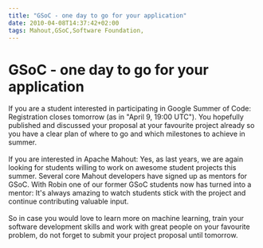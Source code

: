 ```yaml
---
title: "GSoC - one day to go for your application"
date: 2010-04-08T14:37:42+02:00
tags: Mahout,GSoC,Software Foundation,
---
```


# GSoC - one day to go for your application


If you are a student interested in participating in Google Summer of Code: Registration closes tomorrow (as in "April 
9, 19:00 UTC"). You hopefully published and discussed your proposal at your favourite project already so you have a 
clear plan of where to go and which milestones to achieve in summer.<br><br>If you are interested in Apache Mahout: 
Yes, as last years, we are again looking for students willing to work on awesome student projects this summer. Several 
core Mahout developers have signed up as mentors for GSoC. With Robin one of our former GSoC students now has turned 
into a mentor: It's always amazing to watch students stick with the project and continue contributing valuable 
input.<br><br>So in case you would love to learn more on machine learning, train your software development skills and 
work with great people on your favourite problem, do not forget to submit your project proposal until tomorrow.
